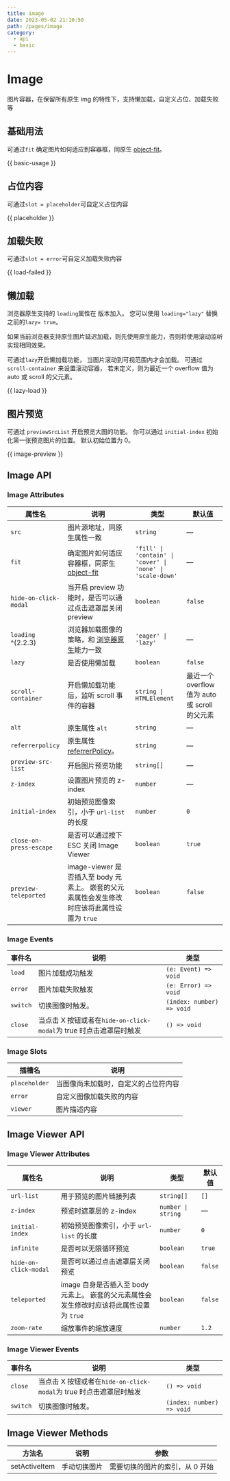 ```yaml
---
title: image
date: 2023-05-02 21:10:50
path: /pages/image
category:
  - api
  - basic
---
```



# Image

图片容器，在保留所有原生 img 的特性下，支持懒加载，自定义占位、加载失败等

<!-- more -->

## 基础用法

可通过`fit`
确定图片如何适应到容器框，同原生 [object-fit](https://developer.mozilla.org/en-US/docs/Web/CSS/object-fit)。

{{ basic-usage }}

## 占位内容

可通过`slot = placeholder`可自定义占位内容

{{ placeholder }}

## 加载失败

可通过`slot = error`可自定义加载失败内容

{{ load-failed }}

## 懒加载

浏览器原生支持的 `loading`属性在 <VersionTag version="2.2.3" />版本加入。 您可以使用 `loading="lazy"`
替换之前的`lazy= true`。

如果当前浏览器支持原生图片延迟加载，则先使用原生能力，否则将使用滚动监听实现相同效果。

可通过`lazy`开启懒加载功能， 当图片滚动到可视范围内才会加载。 可通过 `scroll-container`
来设置滚动容器， 若未定义，则为最近一个 overflow 值为 auto 或 scroll 的父元素。

{{ lazy-load }}

## 图片预览

可通过 `previewSrcList` 开启预览大图的功能。 你可以通过 `initial-index` 初始化第一张预览图片的位置。
默认初始位置为 0。

{{ image-preview }}

## Image API

### Image Attributes

| 属性名                     | 说明                                                                                                       | 类型                                                             | 默认值                                 |
| ----------------------- | -------------------------------------------------------------------------------------------------------- | -------------------------------------------------------------- | ----------------------------------- |
| `src`                   | 图片源地址，同原生属性一致                                                                                            | `string`                                                       | —                                   |
| `fit`                   | 确定图片如何适应容器框，同原生 [object-fit](https://developer.mozilla.org/en-US/docs/Web/CSS/object-fit)                | `'fill' \| 'contain' \| 'cover' \| 'none' \| 'scale-down'` | —                                   |
| `hide-on-click-modal`   | 当开启 preview 功能时，是否可以通过点击遮罩层关闭 preview                                                                    | `boolean`                                                      | `false`                             |
| `loading` ^(2.2.3)      | 浏览器加载图像的策略，和 [浏览器原生](https://developer.mozilla.org/en-US/docs/Web/HTML/Element/img#attr-loading)能力一致     | `'eager' \| 'lazy'`                                           | —                                   |
| `lazy`                  | 是否使用懒加载                                                                                                  | `boolean`                                                      | `false`                             |
| `scroll-container`      | 开启懒加载功能后，监听 scroll 事件的容器                                                                                 | `string \| HTMLElement`                                       | 最近一个 overflow 值为 auto 或 scroll 的父元素 |
| `alt`                   | 原生属性 `alt`                                                                                               | `string`                                                       | —                                   |
| `referrerpolicy`        | 原生属性 [referrerPolicy](https://developer.mozilla.org/en-US/docs/Web/API/HTMLImageElement/referrerPolicy)。 | `string`                                                       | —                                   |
| `preview-src-list`      | 开启图片预览功能                                                                                                 | `string[]`                                                     | —                                   |
| `z-index`               | 设置图片预览的 z-index                                                                                          | `number`                                                       | —                                   |
| `initial-index`         | 初始预览图像索引，小于 `url-list` 的长度                                                                               | `number`                                                       | `0`                                 |
| `close-on-press-escape` | 是否可以通过按下 ESC 关闭 Image Viewer                                                                             | `boolean`                                                      | `true`                              |
| `preview-teleported`    | image-viewer 是否插入至 body 元素上。 嵌套的父元素属性会发生修改时应该将此属性设置为 `true`                                              | `boolean`                                                      | `false`                             |

### Image Events

| 事件名      | 说明                                                 | 类型                           |
| -------- | -------------------------------------------------- | ---------------------------- |
| `load`   | 图片加载成功触发                                           | `(e: Event) => void`      |
| `error`  | 图片加载失败触发                                           | `(e: Error) => void`      |
| `switch` | 切换图像时触发。                                           | `(index: number) => void` |
| `close`  | 当点击 X 按钮或者在` hide-on-click-modal `为 true 时点击遮罩层时触发 | `() => void`              |

### Image Slots

| 插槽名           | 说明                 |
| ------------- | ------------------ |
| `placeholder` | 当图像尚未加载时，自定义的占位符内容 |
| `error`       | 自定义图像加载失败的内容       |
| `viewer`      | 图片描述内容             |

## Image Viewer API

### Image Viewer Attributes

| 属性名                   | 说明                                                     | 类型                  | 默认值     |
| --------------------- | ------------------------------------------------------ | ------------------- | ------- |
| `url-list`            | 用于预览的图片链接列表                                            | `string[]`          | `[]`    |
| `z-index`             | 预览时遮罩层的 z-index                                        | `number \| string` | —       |
| `initial-index`       | 初始预览图像索引，小于 `url-list` 的长度                             | `number`            | `0`     |
| `infinite`            | 是否可以无限循环预览                                             | `boolean`           | `true`  |
| `hide-on-click-modal` | 是否可以通过点击遮罩层关闭预览                                        | `boolean`           | `false` |
| `teleported`          | image 自身是否插入至 body 元素上。 嵌套的父元素属性会发生修改时应该将此属性设置为 `true` | `boolean`           | `false` |
| `zoom-rate`           | 缩放事件的缩放速度                                              | `number`            | `1.2`   |

### Image Viewer Events

| 事件名      | 说明                                                 | 类型                           |
| -------- | -------------------------------------------------- | ---------------------------- |
| `close`  | 当点击 X 按钮或者在` hide-on-click-modal `为 true 时点击遮罩层时触发 | `() => void`              |
| `switch` | 切换图像时触发。                                           | `(index: number) => void` |

## Image Viewer Methods

| 方法名           | 说明     | 参数                |
| ------------- | ------ | ----------------- |
| setActiveItem | 手动切换图片 | 需要切换的图片的索引，从 0 开始 |
